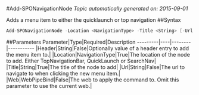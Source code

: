#Add-SPONavigationNode
*Topic automatically generated on: 2015-09-01*

Adds a menu item to either the quicklaunch or top navigation
##Syntax
```powershell
Add-SPONavigationNode -Location <NavigationType> -Title <String> [-Url <String>] [-Header <String>] [-Web <WebPipeBind>]
```


##Parameters
Parameter|Type|Required|Description
---------|----|--------|-----------
|Header|String|False|Optionally value of a header entry to add the menu item to.|
|Location|NavigationType|True|The location of the node to add. Either TopNavigationBar, QuickLaunch or SearchNav|
|Title|String|True|The title of the node to add|
|Url|String|False|The url to navigate to when clicking the new menu item.|
|Web|WebPipeBind|False|The web to apply the command to. Omit this parameter to use the current web.|
<!-- Ref: C5514F3902410BBEE1C311F50F70675B -->
